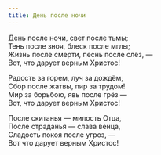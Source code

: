 ```yaml
---
title: День после ночи
---
```


День после ночи, свет после тьмы;  
Тень после зноя, блеск после мглы;  
Жизнь после смерти, песнь после слёз, —  
Вот, что дарует верным Христос!

Радость за горем, луч за дождём,  
Сбор после жатвы, пир за трудом!  
Мир за борьбою, явь после грёз —  
Вот, что дарует верным Христос!

После скитанья — милость Отца,  
После страданья — слава венца,  
Сладость покоя после угроз, —  
Вот что дарует верным Христос!
